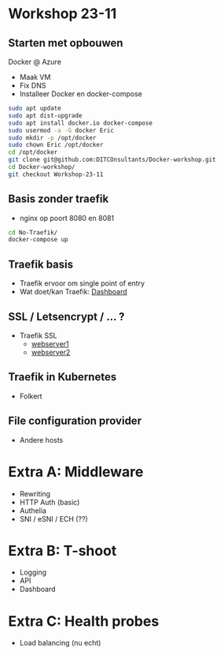 # Workshop 23-11
## Starten met opbouwen
Docker @ Azure
- Maak VM
- Fix DNS
- Installeer Docker en docker-compose
```bash
sudo apt update
sudo apt dist-upgrade
sudo apt install docker.io docker-compose
sudo usermod -a -G docker Eric
sudo mkdir -p /opt/docker
sudo chown Eric /opt/docker
cd /opt/docker
git clone git@github.com:DITCOnsultants/Docker-workshop.git
cd Docker-workshop/
git checkout Workshop-23-11 
```

## Basis zonder traefik
- nginx op poort 8080 en 8081
```bash
cd No-Traefik/
docker-compose up
```

## Traefik basis
- Traefik ervoor om single point of entry
- Wat doet/kan Traefik: [Dashboard](http://az.frotmail.nl:8080)

## SSL / Letsencrypt / ... ?
- Traefik SSL
  - [webserver1](https://web1.az.frotmail.nl)
  - [webserver2](https://web2.az.frotmail.nl)

## Traefik in Kubernetes
- Folkert <insert github link>

## File configuration provider
- Andere hosts



# Extra A: Middleware
- Rewriting
- HTTP Auth (basic)
- Authelia
- SNI / eSNI / ECH (??)

# Extra B: T-shoot
- Logging
- API
- Dashboard

# Extra C: Health probes
- Load balancing (nu echt)
